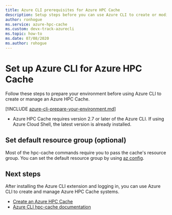 ```yaml
---
title: Azure CLI prerequisites for Azure HPC Cache
description: Setup steps before you can use Azure CLI to create or modify an Azure HPC Cache
author: ronhogue
ms.service: azure-hpc-cache
ms.custom: devx-track-azurecli
ms.topic: how-to
ms.date: 07/08/2020
ms.author: rohogue
---
```


# Set up Azure CLI for Azure HPC Cache

Follow these steps to prepare your environment before using Azure CLI to create or manage an Azure HPC Cache.

[!INCLUDE [azure-cli-prepare-your-environment.md](~/reusable-content/azure-cli/azure-cli-prepare-your-environment.md)]

 - Azure HPC Cache requires version 2.7 or later of the Azure CLI. If using Azure Cloud Shell, the latest version is already installed.

## Set default resource group (optional)

Most of the hpc-cache commands require you to pass the cache's resource group. You can set the default resource group by using [az config](/cli/azure/reference-index#az-config).

## Next steps

After installing the Azure CLI extension and logging in, you can use Azure CLI to create and manage Azure HPC Cache systems.

* [Create an Azure HPC Cache](hpc-cache-create.md)
* [Azure CLI hpc-cache documentation](/cli/azure/hpc-cache)
